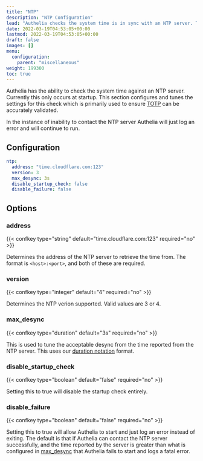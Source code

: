 ```yaml
---
title: "NTP"
description: "NTP Configuration"
lead: "Authelia checks the system time is in sync with an NTP server. This section describes how to configure and tune this."
date: 2022-03-19T04:53:05+00:00
lastmod: 2022-03-19T04:53:05+00:00
draft: false
images: []
menu:
  configuration:
    parent: "miscellaneous"
weight: 199300
toc: true
---
```


Authelia has the ability to check the system time against an NTP server. Currently this only occurs at startup. This
section configures and tunes the settings for this check which is primarily used to ensure [TOTP](./one-time-password.md)
can be accurately validated.

In the instance of inability to contact the NTP server Authelia will just log an error and will continue to run.

## Configuration

```yaml
ntp:
  address: "time.cloudflare.com:123"
  version: 3
  max_desync: 3s
  disable_startup_check: false
  disable_failure: false
```

## Options

### address

{{< confkey type="string" default="time.cloudflare.com:123" required="no" >}}

Determines the address of the NTP server to retrieve the time from. The format is `<host>:<port>`, and both of these are
required.

### version

{{< confkey type="integer" default="4" required="no" >}}

Determines the NTP verion supported. Valid values are 3 or 4.

### max_desync

{{< confkey type="duration" default="3s" required="no" >}}

This is used to tune the acceptable desync from the time reported from the NTP server. This uses our
[duration notation](../prologue/common.md#duration-notation-format) format.

### disable_startup_check

{{< confkey type="boolean" default="false" required="no" >}}

Setting this to true will disable the startup check entirely.

### disable_failure

{{< confkey type="boolean" default="false" required="no" >}}

Setting this to true will allow Authelia to start and just log an error instead of exiting. The default is that if
Authelia can contact the NTP server successfully, and the time reported by the server is greater than what is configured
in [max_desync](#max_desync) that Authelia fails to start and logs a fatal error.
